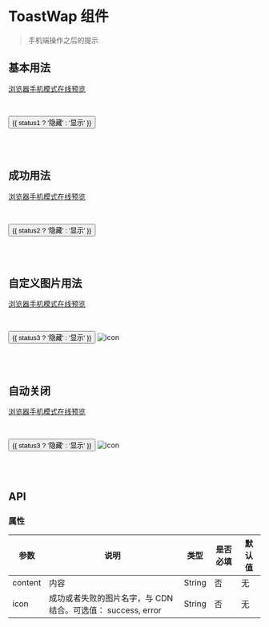 # ToastWap 组件
> 手机端操作之后的提示

## 基本用法

[浏览器手机模式在线预览](https://output.jsbin.com/qimiteg)

<br>

<p>
  <button @click="status1 = !status1">{{ status1 ? '隐藏' : '显示' }}</button>
  <w-toast-wap v-show="status1" content="确定退出吗"></w-toast-wap>
</p>
<br>
<br>

## 成功用法

[浏览器手机模式在线预览](https://output.jsbin.com/kolasul)

<br>

<p>
  <button @click="status2 = !status2">{{ status2 ? '隐藏' : '显示' }}</button>
  <w-toast-wap v-show="status2" icon="logo-wta" content="确定退出吗"></w-toast-wap>
</p>
<br>
<br>

## 自定义图片用法

[浏览器手机模式在线预览](https://output.jsbin.com/rucuyum)

<br>

<p>
  <button @click="status3 = !status3">{{ status3 ? '隐藏' : '显示' }}</button>
  <w-toast-wap v-show="status3" content="确定退出吗">
    <img src="https://static2.evente.cn/static/img/icon.jpg" alt="icon" class="wtoast-wap-icon" slot="icon">
  </w-toast-wap>
</p>
<br>
<br>

## 自动关闭

[浏览器手机模式在线预览](https://output.jsbin.com/rurohuc)

<br>

<p>
  <button @click="autoClose">{{ status3 ? '隐藏' : '显示' }}</button>
  <w-toast-wap v-show="status3" content="确定退出吗" ref="toast3">
    <img src="https://static2.evente.cn/static/img/icon.jpg" alt="icon" class="wtoast-wap-icon" slot="icon">
  </w-toast-wap>
</p>
<br>
<br>

## API

### 属性

|参数|说明|类型|是否必填|默认值|
|---|----|---|-------|-----|
|content|内容|String|否|无|
|icon|成功或者失败的图片名字，与 CDN 结合。可选值： success, error|String|否|无|


<script>
import WToastWap from './ToastWap';

export default {
  data() {
    return {
      status1: false,
      status2: false,
      status3: false,
    };
  },
  methods: {
    autoClose() {
      this.$refs.toast3.$emit('show', {
        content: '这只是一个错误',
        icon: 'error',
        status: true,
        duration: 1000,
      });
    },
  },
  components: {
    WToastWap,
  },
};
</script>

